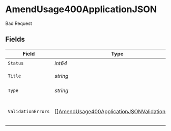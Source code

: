 # AmendUsage400ApplicationJSON

Bad Request


## Fields

| Field                                                                                                                     | Type                                                                                                                      | Required                                                                                                                  | Description                                                                                                               | Example                                                                                                                   |
| ------------------------------------------------------------------------------------------------------------------------- | ------------------------------------------------------------------------------------------------------------------------- | ------------------------------------------------------------------------------------------------------------------------- | ------------------------------------------------------------------------------------------------------------------------- | ------------------------------------------------------------------------------------------------------------------------- |
| `Status`                                                                                                                  | *int64*                                                                                                                   | :heavy_check_mark:                                                                                                        | HTTP Code                                                                                                                 |                                                                                                                           |
| `Title`                                                                                                                   | *string*                                                                                                                  | :heavy_check_mark:                                                                                                        | Error message                                                                                                             |                                                                                                                           |
| `Type`                                                                                                                    | *string*                                                                                                                  | :heavy_check_mark:                                                                                                        | N/A                                                                                                                       | "https://docs.billwithorb.com/reference/error-responses#400-request-validation-errors"                                    |
| `ValidationErrors`                                                                                                        | [][AmendUsage400ApplicationJSONValidationErrors](../../models/operations/amendusage400applicationjsonvalidationerrors.md) | :heavy_check_mark:                                                                                                        | Contains all failing validation events.                                                                                   |                                                                                                                           |